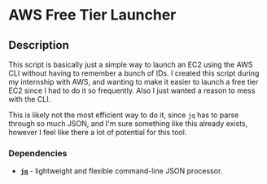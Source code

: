 # AWS Free Tier Launcher

## Description
This script is basically just a simple way to launch an EC2 using the AWS CLI without having to 
remember a bunch of IDs. I created this script during my internship with AWS, and wanting to make 
it easier to launch a free tier EC2 since I had to do it so frequently. Also I just wanted a reason
to mess with the CLI. 

This is likely not the most efficient way to do it, since `jq` has to parse through so much JSON, and I'm sure
something like this already exists, however I feel like there a lot of potential for this tool.

### Dependencies
* [**`jq`**](https://stedolan.github.io/jq/) - lightweight and flexible command-line JSON processor.



